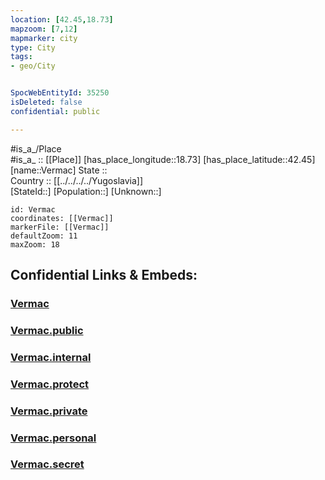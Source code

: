 ```yaml
---
location: [42.45,18.73] 
mapzoom: [7,12] 
mapmarker: city 
type: City
tags:
- geo/City


SpocWebEntityId: 35250
isDeleted: false
confidential: public

---
```

#is_a_/Place  
#is_a_ :: [[Place]] 
[has_place_longitude::18.73] 
[has_place_latitude::42.45] 
[name::Vermac] 
State ::  
Country :: [[../../../../Yugoslavia]]  
[StateId::] 
[Population::] 
[Unknown::] 


```leaflet
id: Vermac
coordinates: [[Vermac]] 
markerFile: [[Vermac]] 
defaultZoom: 11 
maxZoom: 18
```


## Confidential Links & Embeds: 

### [Vermac](/_Standards/Earth/Continent/Europe/Europe~South/Montenegro/Municipalities~Montenegro/Kotor/City/Vermac.md) 

### [Vermac.public](/_public/Earth/Continent/Europe/Europe~South/Montenegro/Municipalities~Montenegro/Kotor/City/Vermac.public.md) 

### [Vermac.internal](/_internal/Earth/Continent/Europe/Europe~South/Montenegro/Municipalities~Montenegro/Kotor/City/Vermac.internal.md) 

### [Vermac.protect](/_protect/Earth/Continent/Europe/Europe~South/Montenegro/Municipalities~Montenegro/Kotor/City/Vermac.protect.md) 

### [Vermac.private](/_private/Earth/Continent/Europe/Europe~South/Montenegro/Municipalities~Montenegro/Kotor/City/Vermac.private.md) 

### [Vermac.personal](/_personal/Earth/Continent/Europe/Europe~South/Montenegro/Municipalities~Montenegro/Kotor/City/Vermac.personal.md) 

### [Vermac.secret](/_secret/Earth/Continent/Europe/Europe~South/Montenegro/Municipalities~Montenegro/Kotor/City/Vermac.secret.md)

